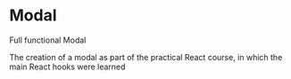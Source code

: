 # Modal
Full functional Modal

The creation of a modal as part of the practical React course, in which the main React hooks were learned
